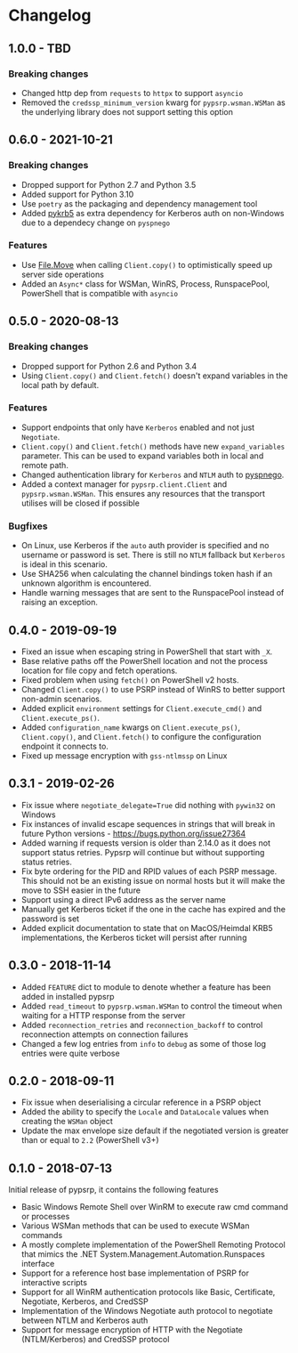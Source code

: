 # Changelog

## 1.0.0 - TBD

### Breaking changes

* Changed http dep from `requests` to `httpx` to support `asyncio`
* Removed the `credssp_minimum_version` kwarg for `pypsrp.wsman.WSMan` as the underlying library does not support setting this option


## 0.6.0 - 2021-10-21

### Breaking changes

* Dropped support for Python 2.7 and Python 3.5
* Added support for Python 3.10
* Use `poetry` as the packaging and dependency management tool
* Added [pykrb5](https://github.com/jborean93/pykrb5) as extra dependency for Kerberos auth on non-Windows due to a dependecy change on `pyspnego`


### Features

* Use [File.Move](https://docs.microsoft.com/en-us/dotnet/api/system.io.file.move?view=net-5.0) when calling `Client.copy()` to optimistically speed up server side operations
* Added an `Async*` class for WSMan, WinRS, Process, RunspacePool, PowerShell that is compatible with `asyncio`


## 0.5.0 - 2020-08-13

### Breaking changes

* Dropped support for Python 2.6 and Python 3.4
* Using `Client.copy()` and `Client.fetch()` doesn't expand variables in the local path by default.

### Features

* Support endpoints that only have `Kerberos` enabled and not just `Negotiate`.
* `Client.copy()` and `Client.fetch()` methods have new `expand_variables` parameter. This can be used to expand variables both in local and remote path.
* Changed authentication library for `Kerberos` and `NTLM` auth to [pyspnego](https://github.com/jborean93/pyspnego).
* Added a context manager for `pypsrp.client.Client` and `pypsrp.wsman.WSMan`. This ensures any resources that the transport utilises will be closed if possible

### Bugfixes

* On Linux, use Kerberos if the `auto` auth provider is specified and no username or password is set. There is still no `NTLM` fallback but `Kerberos` is ideal in this scenario.
* Use SHA256 when calculating the channel bindings token hash if an unknown algorithm is encountered.
* Handle warning messages that are sent to the RunspacePool instead of raising an exception.


## 0.4.0 - 2019-09-19

* Fixed an issue when escaping string in PowerShell that start with `_X`.
* Base relative paths off the PowerShell location and not the process location for file copy and fetch operations.
* Fixed problem when using `fetch()` on PowerShell v2 hosts.
* Changed `Client.copy()` to use PSRP instead of WinRS to better support non-admin scenarios.
* Added explicit `environment` settings for `Client.execute_cmd()` and `Client.execute_ps()`.
* Added `configuration_name` kwargs on `Client.execute_ps()`, `Client.copy()`, and `Client.fetch()` to configure the configuration endpoint it connects to.
* Fixed up message encryption with `gss-ntlmssp` on Linux


## 0.3.1 - 2019-02-26

* Fix issue where `negotiate_delegate=True` did nothing with `pywin32` on Windows
* Fix instances of invalid escape sequences in strings that will break in future Python versions - https://bugs.python.org/issue27364
* Added warning if requests version is older than 2.14.0 as it does not support status retries. Pypsrp will continue but without supporting status retries.
* Fix byte ordering for the PID and RPID values of each PSRP message. This should not be an existing issue on normal hosts but it will make the move to SSH easier in the future
* Support using a direct IPv6 address as the server name
* Manually get Kerberos ticket if the one in the cache has expired and the password is set
* Added explicit documentation to state that on MacOS/Heimdal KRB5 implementations, the Kerberos ticket will persist after running


## 0.3.0 - 2018-11-14

* Added `FEATURE` dict to module to denote whether a feature has been added in installed pypsrp
* Added `read_timeout` to `pypsrp.wsman.WSMan` to control the timeout when waiting for a HTTP response from the server
* Added `reconnection_retries` and `reconnection_backoff` to control reconnection attempts on connection failures
* Changed a few log entries from `info` to `debug` as some of those log entries were quite verbose


## 0.2.0 - 2018-09-11

* Fix issue when deserialising a circular reference in a PSRP object
* Added the ability to specify the `Locale` and `DataLocale` values when creating the `WSMan` object
* Update the max envelope size default if the negotiated version is greater than or equal to `2.2` (PowerShell v3+)


## 0.1.0 - 2018-07-13

Initial release of pypsrp, it contains the following features

* Basic Windows Remote Shell over WinRM to execute raw cmd command or processes
* Various WSMan methods that can be used to execute WSMan commands
* A mostly complete implementation of the PowerShell Remoting Protocol that mimics the .NET System.Management.Automation.Runspaces interface
* Support for a reference host base implementation of PSRP for interactive scripts
* Support for all WinRM authentication protocols like Basic, Certificate, Negotiate, Kerberos, and CredSSP
* Implementation of the Windows Negotiate auth protocol to negotiate between NTLM and Kerberos auth
* Support for message encryption of HTTP with the Negotiate (NTLM/Kerberos) and CredSSP protocol
